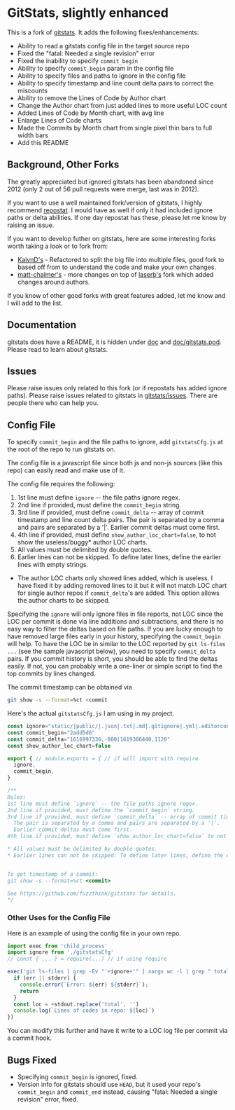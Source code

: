# GitStats, slightly enhanced

This is a fork of [gitstats](https://github.com/hoxu/gitstats). It adds the following fixes/enhancements:

- Ability to read a gitstats config file in the target source repo
- Fixed the "fatal: Needed a single revision" error
- Fixed the inability to specify `commit_begin`
- Ability to specify `commit_begin` param in the config file
- Ability to specify files and paths to ignore in the config file
- Ability to specify timestamp and line count delta pairs to correct the miscounts
- Ability to remove the Lines of Code by Author chart
- Change the Author chart from just added lines to more useful LOC count
- Added Lines of Code by Month chart, with avg line
- Enlarge Lines of Code charts
- Made the Commits by Month chart from single pixel thin bars to full width bars
- Add this README


## Background, Other Forks

The greatly appreciated but ignored gitstats has been abandoned since 2012 (only 2 out of 56 pull requests were merge, last was in 2012).

If you want to use a well maintained fork/version of gitstats, I highly recommend [repostat](https://github.com/vifactor/repostat). I would have as well if only it had included ignore paths or delta abilities. If one day repostat has these, please let me know by raising an issue.  

If you want to develop futher on gitstats, here are some interesting forks worth taking a look or to fork from:

- [KaivnD's](https://github.com/KaivnD/gitstats/commits/master) - Refactored to split the big file into multiple files, good fork to based off from to understand the code and make your own changes.
- [matt-chalmer's](https://github.com/matt-chalmers/gitstats/commits/master) - more changes on top of [laserb's](https://github.com/laserb/gitstats/commits/master) fork which added changes around authors.

If you know of other good forks with great features added, let me know and I will add to the list.

## Documentation

gitstats does have a README, it is hidden under [doc](doc) and [doc/gitstats.pod](doc/gitstats.pod). Please read to learn about gitstats.


## Issues

Please raise issues only related to this fork (or if repostats has added ignore paths).
Please raise issues related to gitstats in [gitstats/issues](https://github.com/hoxu/gitstats/issues). There are people there who can help you.


## Config File

To specify `commit_begin` and the file paths to ignore, add `gitstatsCfg.js` at the root of the repo to run gitstats on.

The config file is a javascript file since both js and non-js sources (like this repo) can easily read and make use of it.

The config file requires the following:

1. 1st line must define `ignore` -- the file paths ignore regex.
2. 2nd line if provided, must define the `commit_begin` string.
3. 3rd line if provided, must define `commit_delta` -- array of commit timestamp and line count delta pairs.
  The pair is separated by a comma and pairs are separated by a '|'.
  Earlier commit deltas must come first.
4. 4th line if provided, must define `show_author_loc_chart=false`, to not show the useless/buggy* author LOC charts.
5. All values must be delimited by double quotes.
6. Earlier lines can not be skipped. To define later lines, define the earlier lines with empty strings.

* The author LOC charts only showed lines added, which is useless. I have fixed it by adding removed lines to it but it will not match LOC chart for single author repos if `commit_delta`'s are added. This option allows the author charts to be skipped.

Specifying the `ignore` will only ignore files in file reports, not LOC since the LOC per commit is done via line additions and subtractions, and there is no easy way to filter the deltas based on file paths. If you are lucky enough to have removed large files early in your history, specifying the `commit_begin` will help. To have the LOC be in similar to the LOC reported by `git ls-files ...` (see the sample javascript below), you need to specify `commit_delta` pairs. If you commit history is short, you should be able to find the deltas easily. If not, you can probably write a one-liner or simple script to find the top commits by lines changed.

The commit timestamp can be obtained via 

```bash
git show -s --format=%ct <commit
```

Here's the actual `gitstatsCfg.js` I am using in my project.

```javascript
const ignore="static/|public/|.json|.txt|.md|.gitignore|.yml|.editorconfig|.lock|chart/config.js"
const commit_begin="2add5d6"
const commit_delta="1616997336,-600|1619306440,1120" 
const show_author_loc_chart=false

export { // module.exports = { // if will import with require
  ignore,
  commit_begin,
}

/**
Rules:
1st line must define `ignore` -- the file paths ignore regex.
2nd line if provided, must define the `commit_begin` string.
3rd line if provided, must define `commit_delta` -- array of commit timestamp and line count delta pairs.
  The pair is separated by a comma and pairs are separated by a '|'.
  Earlier commit deltas must come first.
4th line if provided, must define `show_author_loc_chart=false` to not show the buggy author LOC charts.

* All values must be delimited by double quotes.
* Earlier lines can not be skipped. To define later lines, define the earlier lines with empty strings.


To get timestamp of a commit:
git show -s --format=%ct <commit>

See https://github.com/fuzzthink/gitstats for details.
*/
```

### Other Uses for the Config File

Here is an example of using the config file in your own repo.

```javascript
import exec from 'child_process'
import ignore from './gitstatsCfg'
// const { ... } = require(...) // if using require

exec('git ls-files | grep -Ev "'+ignore+'" | xargs wc -l | grep " total"', (err, stdout, stderr) => {
  if (err || stderr) {
    console.error(`Error: ${err} ${stderr}`);
    return
  }
  const loc = +stdout.replace('total', '')
  console.log(`Lines of codes in repo: ${loc}`)
})
```

You can modify this further and have it write to a LOC log file per commit via a commit hook.


## Bugs Fixed

- Specifying `commit_begin` is ignored, fixed.
- Version info for gitstats should use `HEAD`, but it used your repo's `commit_begin` and `commit_end` instead, causing "fatal: Needed a single revision" error, fixed.